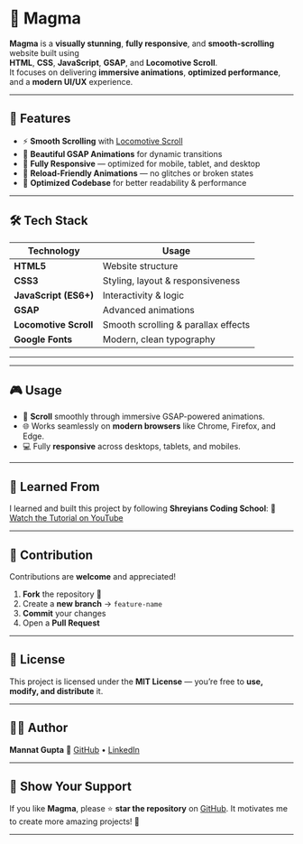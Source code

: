 # 🌋 Magma
**Magma** is a **visually stunning**, **fully responsive**, and **smooth-scrolling** website built using  
**HTML**, **CSS**, **JavaScript**, **GSAP**, and **Locomotive Scroll**.  
It focuses on delivering **immersive animations**, **optimized performance**, and a **modern UI/UX** experience.


---

## 🚀 Features

- ⚡ **Smooth Scrolling** with [Locomotive Scroll](https://locomotivemtl.github.io/locomotive-scroll/)
- 🎨 **Beautiful GSAP Animations** for dynamic transitions
- 📱 **Fully Responsive** — optimized for mobile, tablet, and desktop
- 🔄 **Reload-Friendly Animations** — no glitches or broken states
- 🧩 **Optimized Codebase** for better readability & performance

---

## 🛠️ Tech Stack

| **Technology**         | **Usage**                            |
|------------------------|--------------------------------------|
| **HTML5**             | Website structure                   |
| **CSS3**              | Styling, layout & responsiveness    |
| **JavaScript (ES6+)** | Interactivity & logic               |
| **GSAP**             | Advanced animations                 |
| **Locomotive Scroll** | Smooth scrolling & parallax effects |
| **Google Fonts**     | Modern, clean typography            |

---



---

## 🎮 Usage

* 🚀 **Scroll** smoothly through immersive GSAP-powered animations.
* 🌐 Works seamlessly on **modern browsers** like Chrome, Firefox, and Edge.
* 💻 Fully **responsive** across desktops, tablets, and mobiles.

---

## 📌 Learned From

I learned and built this project by following **Shreyians Coding School**:
🔗 [Watch the Tutorial on YouTube](https://youtu.be/n6UPwT2hf_g?si=u80iznAhtqoUjWv4)

---

## 🤝 Contribution

Contributions are **welcome** and appreciated!

1. **Fork** the repository 🍴
2. Create a **new branch** → `feature-name`
3. **Commit** your changes
4. Open a **Pull Request**

---

## 📜 License

This project is licensed under the **MIT License** —
you’re free to **use, modify, and distribute** it.

---

## 👨‍💻 Author

**Mannat Gupta**
🔗 [GitHub](https://github.com/mannatgupta146) • [LinkedIn](https://linkedin.com/in/mannatgupta146)

---

## 🌟 Show Your Support

If you like **Magma**, please ⭐ **star the repository** on [GitHub](https://github.com/mannatgupta146/Magma).
It motivates me to create more amazing projects! 🚀

---
